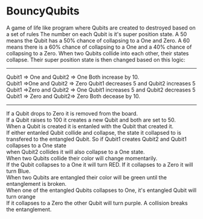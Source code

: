 # BouncyQubits
A game of life like program where Qubits are created to destroyed based on a set of rules
The number on each Qubit is it's super position state. A 50 means the Qubit has a 50% chance of collapsing
to a One and Zero. A 60 means there is a 60% chance of collapsing to a One and a 40% chance of collapsing
to a Zero. When two Qubits collide into each other, their states collapse. Their super position state is then 
changed based on this logic:</br>
<hr>
Qubit1  => One  and Qubit2 => One   Both increase by 10. </br>
Qubit1 =>One and Qubit2 => Zero  Qubit1 decreases 5 and Qubit2 increases 5</br>
Qubit1 =>Zero and Qubit2 => One  Qubit1 increases 5 and Qubit2 decreases 5</br>
Qubit1 => Zero and Qubit2=> Zero Both decease by 10. </br>
<hr>
If a Qubit drops to Zero it is removed from the board. </br>
If a Qubit raises to 100 it creates a new Qubit and both are set to 50.</br>
When a Qubit is created it is entanled with the Qubit that created it. </br>
If either entanled Qubit collide and collapse, the state it collapsed to is </br>
transfered to the entangled Qubit. So if Qubit1 creates Qubit2 and Qubit1 collapses to a One state</br>
when Qubit2 collides it will also collapse to a One state.</br>
When two Qubits collide their color will change momentarily.</br>
If the Qubit collapses to a One it will turn RED. If it collapses to a Zero it will turn Blue. </br>
When two Qubits are entangled their color will be green until the entanglement is broken. </br>
When one of the entangled Qubits collapses to One, it's entangled Qubit will turn orange</br>
If it collapses to a Zero the other Qubit will turn purple. A collision breaks the entanglement.</br>

